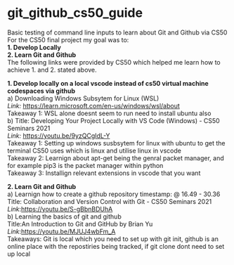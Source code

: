 # git_github_cs50_guide
Basic testing of command line inputs to learn about Git and Github via CS50
For the CS50 final project my goal was to: \
**1. Develop Locally** \
**2. Learn Git and Github** \
The following links were provided by CS50 which helped me learn how to achieve 1. and 2. stated above. 

**1. Develop locally on a local vscode instead of cs50 virtual machine codespaces via github** \
a) Downloading Windows Subsytem for Linux (WSL) \
_Link:_ https://learn.microsoft.com/en-us/windows/wsl/about \
Takeaway 1: WSL alone doesnt seem to run need to install ubuntu also \
b) Title: Developing Your Project Locally with VS Code (Windows) - CS50 Seminars 2021 \
_Link:_ https://youtu.be/9yzQCgIdL-Y \
Takeaway 1: Setting up windows susbsytem for linux with ubuntu to get the terminal CS50 uses which is linux and utilise linux in vscode \
Takeaway 2: Learnign about apt-get being the genral packet manager, and for example pip3 is the packet manager within python \
Takeaway 3: Installign relevant extensions in vscode that you want  

**2. Learn Git and Github** \
a) Learnign how to create a github repository timestamp: @ 16.49 - 30.36 \
Title: Collaboration and Version Control with Git - CS50 Seminars 2021 \
_Link_:https://youtu.be/S-gBbnBDUhA \
b) Learning the basics of git and github \
Title:An Introduction to Git and GitHub by Brian Yu \
_Link_:https://youtu.be/MJUJ4wbFm_A \
Takeaways: Git is local which you need to set up with git init, github is an online place with the repostiries being tracked, if git clone dont need to set up local 

